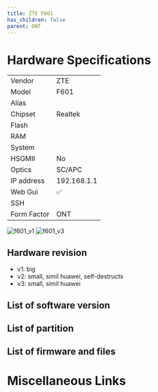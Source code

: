 ```yaml
---
title: ZTE F601 
has_children: false
parent: ONT
---
```


# Hardware Specifications

|          |               |
|-------------|-------------------------------------------------|
| Vendor   | ZTE        |
| Model    | F601      |
| Alias | |
| Chipset  | Realtek |
| Flash |  |
| RAM |   |
| System |   |
| HSGMII | No |
| Optics | SC/APC |
| IP address | 192.168.1.1  |
| Web Gui | ✅   |
| SSH | |
| Form Factor | ONT |

![f601_v1](../../assets/img/f601_v1.jpg)
![f601_v3](../../assets/img/f601_v3.jpg)


## Hardware revision
- v1: big
- v2: small, simil huawei, self-destructs
- v3: small, simil huawei

## List of software version
## List of partition
## List of firmware and files
# Miscellaneous Links

